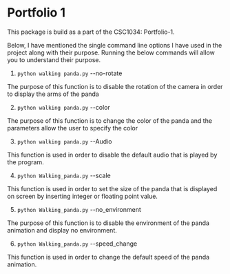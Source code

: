 Portfolio 1
===========

This package is build as a part of the CSC1034: Portfolio-1. 


Below, I have mentioned the single command line options I have used in the project along with their purpose.
Running the below commands will allow you to understand their purpose.



1.  `python walking panda.py` --no-rotate 

The purpose of this function is to disable the rotation of the camera in order to display the arms of the panda 

2. `python walking panda.py` --color

The purpose of this function is to change the color of the panda and the parameters allow the user to specify the color 

3. `python walking panda.py` --Audio

This function is used in order to disable the default audio that is played by the program.

4. `python Walking_panda.py` --scale  

This function is used in order to set the size of the panda that is displayed on screen by inserting integer or floating point value.

5. `python Walking_panda.py` --no_environment

The purpose of this function is to disable the environment of the panda animation and display no environment.

6. `python Walking_panda.py` --speed_change

This function is used in order to change the default speed of the panda animation.



